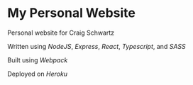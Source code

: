 # My Personal Website

Personal website for Craig Schwartz

Written using *NodeJS*, *Express*, *React*, *Typescript*, and *SASS*

Built using *Webpack*

Deployed on *Heroku*
